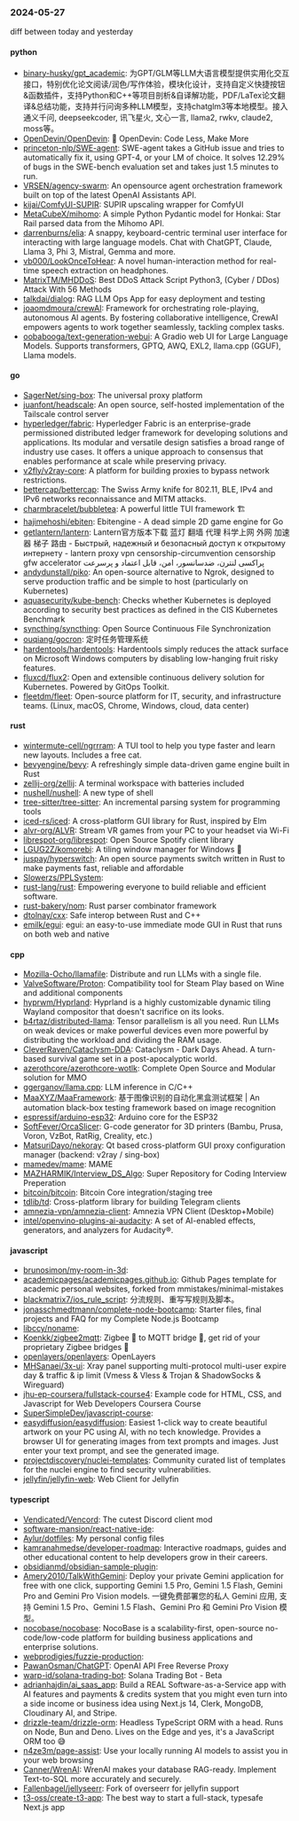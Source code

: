 ### 2024-05-27
diff between today and yesterday

#### python
* [binary-husky/gpt_academic](https://github.com/binary-husky/gpt_academic): 为GPT/GLM等LLM大语言模型提供实用化交互接口，特别优化论文阅读/润色/写作体验，模块化设计，支持自定义快捷按钮&函数插件，支持Python和C++等项目剖析&自译解功能，PDF/LaTex论文翻译&总结功能，支持并行问询多种LLM模型，支持chatglm3等本地模型。接入通义千问, deepseekcoder, 讯飞星火, 文心一言, llama2, rwkv, claude2, moss等。
* [OpenDevin/OpenDevin](https://github.com/OpenDevin/OpenDevin): 🐚 OpenDevin: Code Less, Make More
* [princeton-nlp/SWE-agent](https://github.com/princeton-nlp/SWE-agent): SWE-agent takes a GitHub issue and tries to automatically fix it, using GPT-4, or your LM of choice. It solves 12.29% of bugs in the SWE-bench evaluation set and takes just 1.5 minutes to run.
* [VRSEN/agency-swarm](https://github.com/VRSEN/agency-swarm): An opensource agent orchestration framework built on top of the latest OpenAI Assistants API.
* [kijai/ComfyUI-SUPIR](https://github.com/kijai/ComfyUI-SUPIR): SUPIR upscaling wrapper for ComfyUI
* [MetaCubeX/mihomo](https://github.com/MetaCubeX/mihomo): A simple Python Pydantic model for Honkai: Star Rail parsed data from the Mihomo API.
* [darrenburns/elia](https://github.com/darrenburns/elia): A snappy, keyboard-centric terminal user interface for interacting with large language models. Chat with ChatGPT, Claude, Llama 3, Phi 3, Mistral, Gemma and more.
* [vb000/LookOnceToHear](https://github.com/vb000/LookOnceToHear): A novel human-interaction method for real-time speech extraction on headphones.
* [MatrixTM/MHDDoS](https://github.com/MatrixTM/MHDDoS): Best DDoS Attack Script Python3, (Cyber / DDos) Attack With 56 Methods
* [talkdai/dialog](https://github.com/talkdai/dialog): RAG LLM Ops App for easy deployment and testing
* [joaomdmoura/crewAI](https://github.com/joaomdmoura/crewAI): Framework for orchestrating role-playing, autonomous AI agents. By fostering collaborative intelligence, CrewAI empowers agents to work together seamlessly, tackling complex tasks.
* [oobabooga/text-generation-webui](https://github.com/oobabooga/text-generation-webui): A Gradio web UI for Large Language Models. Supports transformers, GPTQ, AWQ, EXL2, llama.cpp (GGUF), Llama models.

#### go
* [SagerNet/sing-box](https://github.com/SagerNet/sing-box): The universal proxy platform
* [juanfont/headscale](https://github.com/juanfont/headscale): An open source, self-hosted implementation of the Tailscale control server
* [hyperledger/fabric](https://github.com/hyperledger/fabric): Hyperledger Fabric is an enterprise-grade permissioned distributed ledger framework for developing solutions and applications. Its modular and versatile design satisfies a broad range of industry use cases. It offers a unique approach to consensus that enables performance at scale while preserving privacy.
* [v2fly/v2ray-core](https://github.com/v2fly/v2ray-core): A platform for building proxies to bypass network restrictions.
* [bettercap/bettercap](https://github.com/bettercap/bettercap): The Swiss Army knife for 802.11, BLE, IPv4 and IPv6 networks reconnaissance and MITM attacks.
* [charmbracelet/bubbletea](https://github.com/charmbracelet/bubbletea): A powerful little TUI framework 🏗
* [hajimehoshi/ebiten](https://github.com/hajimehoshi/ebiten): Ebitengine - A dead simple 2D game engine for Go
* [getlantern/lantern](https://github.com/getlantern/lantern): Lantern官方版本下载 蓝灯 翻墙 代理 科学上网 外网 加速器 梯子 路由 - Быстрый, надежный и безопасный доступ к открытому интернету - lantern proxy vpn censorship-circumvention censorship gfw accelerator پراکسی لنترن، ضدسانسور، امن، قابل اعتماد و پرسرعت
* [andydunstall/piko](https://github.com/andydunstall/piko): An open-source alternative to Ngrok, designed to serve production traffic and be simple to host (particularly on Kubernetes)
* [aquasecurity/kube-bench](https://github.com/aquasecurity/kube-bench): Checks whether Kubernetes is deployed according to security best practices as defined in the CIS Kubernetes Benchmark
* [syncthing/syncthing](https://github.com/syncthing/syncthing): Open Source Continuous File Synchronization
* [ouqiang/gocron](https://github.com/ouqiang/gocron): 定时任务管理系统
* [hardentools/hardentools](https://github.com/hardentools/hardentools): Hardentools simply reduces the attack surface on Microsoft Windows computers by disabling low-hanging fruit risky features.
* [fluxcd/flux2](https://github.com/fluxcd/flux2): Open and extensible continuous delivery solution for Kubernetes. Powered by GitOps Toolkit.
* [fleetdm/fleet](https://github.com/fleetdm/fleet): Open-source platform for IT, security, and infrastructure teams. (Linux, macOS, Chrome, Windows, cloud, data center)

#### rust
* [wintermute-cell/ngrrram](https://github.com/wintermute-cell/ngrrram): A TUI tool to help you type faster and learn new layouts. Includes a free cat.
* [bevyengine/bevy](https://github.com/bevyengine/bevy): A refreshingly simple data-driven game engine built in Rust
* [zellij-org/zellij](https://github.com/zellij-org/zellij): A terminal workspace with batteries included
* [nushell/nushell](https://github.com/nushell/nushell): A new type of shell
* [tree-sitter/tree-sitter](https://github.com/tree-sitter/tree-sitter): An incremental parsing system for programming tools
* [iced-rs/iced](https://github.com/iced-rs/iced): A cross-platform GUI library for Rust, inspired by Elm
* [alvr-org/ALVR](https://github.com/alvr-org/ALVR): Stream VR games from your PC to your headset via Wi-Fi
* [librespot-org/librespot](https://github.com/librespot-org/librespot): Open Source Spotify client library
* [LGUG2Z/komorebi](https://github.com/LGUG2Z/komorebi): A tiling window manager for Windows 🍉
* [juspay/hyperswitch](https://github.com/juspay/hyperswitch): An open source payments switch written in Rust to make payments fast, reliable and affordable
* [Slowerzs/PPLSystem](https://github.com/Slowerzs/PPLSystem): 
* [rust-lang/rust](https://github.com/rust-lang/rust): Empowering everyone to build reliable and efficient software.
* [rust-bakery/nom](https://github.com/rust-bakery/nom): Rust parser combinator framework
* [dtolnay/cxx](https://github.com/dtolnay/cxx): Safe interop between Rust and C++
* [emilk/egui](https://github.com/emilk/egui): egui: an easy-to-use immediate mode GUI in Rust that runs on both web and native

#### cpp
* [Mozilla-Ocho/llamafile](https://github.com/Mozilla-Ocho/llamafile): Distribute and run LLMs with a single file.
* [ValveSoftware/Proton](https://github.com/ValveSoftware/Proton): Compatibility tool for Steam Play based on Wine and additional components
* [hyprwm/Hyprland](https://github.com/hyprwm/Hyprland): Hyprland is a highly customizable dynamic tiling Wayland compositor that doesn't sacrifice on its looks.
* [b4rtaz/distributed-llama](https://github.com/b4rtaz/distributed-llama): Tensor parallelism is all you need. Run LLMs on weak devices or make powerful devices even more powerful by distributing the workload and dividing the RAM usage.
* [CleverRaven/Cataclysm-DDA](https://github.com/CleverRaven/Cataclysm-DDA): Cataclysm - Dark Days Ahead. A turn-based survival game set in a post-apocalyptic world.
* [azerothcore/azerothcore-wotlk](https://github.com/azerothcore/azerothcore-wotlk): Complete Open Source and Modular solution for MMO
* [ggerganov/llama.cpp](https://github.com/ggerganov/llama.cpp): LLM inference in C/C++
* [MaaXYZ/MaaFramework](https://github.com/MaaXYZ/MaaFramework): 基于图像识别的自动化黑盒测试框架 | An automation black-box testing framework based on image recognition
* [espressif/arduino-esp32](https://github.com/espressif/arduino-esp32): Arduino core for the ESP32
* [SoftFever/OrcaSlicer](https://github.com/SoftFever/OrcaSlicer): G-code generator for 3D printers (Bambu, Prusa, Voron, VzBot, RatRig, Creality, etc.)
* [MatsuriDayo/nekoray](https://github.com/MatsuriDayo/nekoray): Qt based cross-platform GUI proxy configuration manager (backend: v2ray / sing-box)
* [mamedev/mame](https://github.com/mamedev/mame): MAME
* [MAZHARMIK/Interview_DS_Algo](https://github.com/MAZHARMIK/Interview_DS_Algo): Super Repository for Coding Interview Preperation
* [bitcoin/bitcoin](https://github.com/bitcoin/bitcoin): Bitcoin Core integration/staging tree
* [tdlib/td](https://github.com/tdlib/td): Cross-platform library for building Telegram clients
* [amnezia-vpn/amnezia-client](https://github.com/amnezia-vpn/amnezia-client): Amnezia VPN Client (Desktop+Mobile)
* [intel/openvino-plugins-ai-audacity](https://github.com/intel/openvino-plugins-ai-audacity): A set of AI-enabled effects, generators, and analyzers for Audacity®.

#### javascript
* [brunosimon/my-room-in-3d](https://github.com/brunosimon/my-room-in-3d): 
* [academicpages/academicpages.github.io](https://github.com/academicpages/academicpages.github.io): Github Pages template for academic personal websites, forked from mmistakes/minimal-mistakes
* [blackmatrix7/ios_rule_script](https://github.com/blackmatrix7/ios_rule_script): 分流规则、重写写规则及脚本。
* [jonasschmedtmann/complete-node-bootcamp](https://github.com/jonasschmedtmann/complete-node-bootcamp): Starter files, final projects and FAQ for my Complete Node.js Bootcamp
* [libccy/noname](https://github.com/libccy/noname): 
* [Koenkk/zigbee2mqtt](https://github.com/Koenkk/zigbee2mqtt): Zigbee 🐝 to MQTT bridge 🌉, get rid of your proprietary Zigbee bridges 🔨
* [openlayers/openlayers](https://github.com/openlayers/openlayers): OpenLayers
* [MHSanaei/3x-ui](https://github.com/MHSanaei/3x-ui): Xray panel supporting multi-protocol multi-user expire day & traffic & ip limit (Vmess & Vless & Trojan & ShadowSocks & Wireguard)
* [jhu-ep-coursera/fullstack-course4](https://github.com/jhu-ep-coursera/fullstack-course4): Example code for HTML, CSS, and Javascript for Web Developers Coursera Course
* [SuperSimpleDev/javascript-course](https://github.com/SuperSimpleDev/javascript-course): 
* [easydiffusion/easydiffusion](https://github.com/easydiffusion/easydiffusion): Easiest 1-click way to create beautiful artwork on your PC using AI, with no tech knowledge. Provides a browser UI for generating images from text prompts and images. Just enter your text prompt, and see the generated image.
* [projectdiscovery/nuclei-templates](https://github.com/projectdiscovery/nuclei-templates): Community curated list of templates for the nuclei engine to find security vulnerabilities.
* [jellyfin/jellyfin-web](https://github.com/jellyfin/jellyfin-web): Web Client for Jellyfin

#### typescript
* [Vendicated/Vencord](https://github.com/Vendicated/Vencord): The cutest Discord client mod
* [software-mansion/react-native-ide](https://github.com/software-mansion/react-native-ide): 
* [Aylur/dotfiles](https://github.com/Aylur/dotfiles): My personal config files
* [kamranahmedse/developer-roadmap](https://github.com/kamranahmedse/developer-roadmap): Interactive roadmaps, guides and other educational content to help developers grow in their careers.
* [obsidianmd/obsidian-sample-plugin](https://github.com/obsidianmd/obsidian-sample-plugin): 
* [Amery2010/TalkWithGemini](https://github.com/Amery2010/TalkWithGemini): Deploy your private Gemini application for free with one click, supporting Gemini 1.5 Pro, Gemini 1.5 Flash, Gemini Pro and Gemini Pro Vision models. 一键免费部署您的私人 Gemini 应用, 支持 Gemini 1.5 Pro、Gemini 1.5 Flash、Gemini Pro 和 Gemini Pro Vision 模型。
* [nocobase/nocobase](https://github.com/nocobase/nocobase): NocoBase is a scalability-first, open-source no-code/low-code platform for building business applications and enterprise solutions.
* [webprodigies/fuzzie-production](https://github.com/webprodigies/fuzzie-production): 
* [PawanOsman/ChatGPT](https://github.com/PawanOsman/ChatGPT): OpenAI API Free Reverse Proxy
* [warp-id/solana-trading-bot](https://github.com/warp-id/solana-trading-bot): Solana Trading Bot - Beta
* [adrianhajdin/ai_saas_app](https://github.com/adrianhajdin/ai_saas_app): Build a REAL Software-as-a-Service app with AI features and payments & credits system that you might even turn into a side income or business idea using Next.js 14, Clerk, MongoDB, Cloudinary AI, and Stripe.
* [drizzle-team/drizzle-orm](https://github.com/drizzle-team/drizzle-orm): Headless TypeScript ORM with a head. Runs on Node, Bun and Deno. Lives on the Edge and yes, it's a JavaScript ORM too 😅
* [n4ze3m/page-assist](https://github.com/n4ze3m/page-assist): Use your locally running AI models to assist you in your web browsing
* [Canner/WrenAI](https://github.com/Canner/WrenAI): WrenAI makes your database RAG-ready. Implement Text-to-SQL more accurately and securely.
* [Fallenbagel/jellyseerr](https://github.com/Fallenbagel/jellyseerr): Fork of overseerr for jellyfin support
* [t3-oss/create-t3-app](https://github.com/t3-oss/create-t3-app): The best way to start a full-stack, typesafe Next.js app
